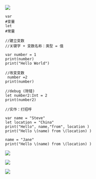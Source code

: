 ![](https://img.surgee.me/file/ed0325de65e8e79c840a6.png)

```
var
#变量
let
#常量
```
```
//建立变数
//关键字 + 变数名称：类型 = 值

var number = 1
print(number)
print("Hello World")

//改变变数
 number =2
print(number)

//debug (除错)
let number2:Int = 2
print(number2)

//实作：打招呼

var name = "Steve"
let location = "China"
print("Hello", name,"from", location )
print("Hello \(name) from \(location) )

name = "Jane"
print("Hello \(name) from \(location) )
```
![](https://img.surgee.me/file/66813f8e1a76667fe80fe.png)

![](https://img.surgee.me/file/aeb09df2f69fd51993253.png)

![](https://img.surgee.me/file/821816863074345ae7e81.png)



 
